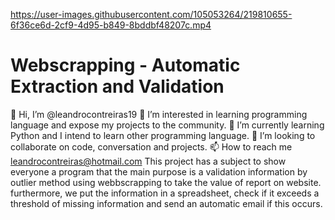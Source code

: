 

https://user-images.githubusercontent.com/105053264/219810655-6f36ce6d-2cf9-4d95-b849-8bddbf48207c.mp4

# Webscrapping - Automatic Extraction and Validation

👋 Hi, I’m @leandrocontreiras19
👀 I’m interested in learning programming language and expose my projects to the community.
🌱 I’m currently learning Python and I intend to learn other programming language.
💞️ I’m looking to collaborate on code, conversation and projects.
📫 How to reach me leandrocontreiras@hotmail.com
This project has a subject to show everyone a program that the main purpose is a validation information by outlier method using webbscrapping to take 
the value of report on website. furthermore, we put the information in a spreadsheet, check if it exceeds a threshold of missing information and 
send an automatic email if this occurs.
